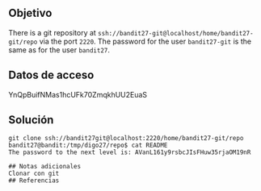 ## Objetivo
There is a git repository at `ssh://bandit27-git@localhost/home/bandit27-git/repo` via the port `2220`. The password for the user `bandit27-git` is the same as for the user `bandit27`.
## Datos de acceso
YnQpBuifNMas1hcUFk70ZmqkhUU2EuaS
## Solución
```
git clone ssh://bandit27git@localhost:2220/home/bandit27-git/repo
bandit27@bandit:/tmp/digo27/repo$ cat README
The password to the next level is: AVanL161y9rsbcJIsFHuw35rjaOM19nR
```

```
## Notas adicionales
Clonar con git
## Referencias

